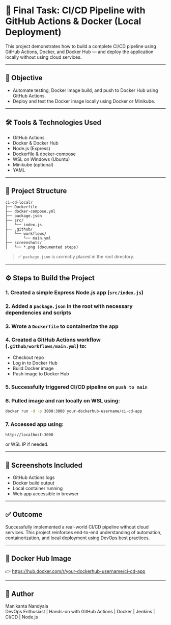 # 🚀 Final Task: CI/CD Pipeline with GitHub Actions & Docker (Local Deployment)

This project demonstrates how to build a complete CI/CD pipeline using GitHub Actions, Docker, and Docker Hub — and deploy the application locally without using cloud services.

---

## 🎯 Objective

- Automate testing, Docker image build, and push to Docker Hub using GitHub Actions.
- Deploy and test the Docker image locally using Docker or Minikube.

---

## 🛠 Tools & Technologies Used

- GitHub Actions
- Docker & Docker Hub
- Node.js (Express)
- Dockerfile & docker-compose
- WSL on Windows (Ubuntu)
- Minikube (optional)
- YAML

---

## 📁 Project Structure

```
ci-cd-local/
├── Dockerfile
├── docker-compose.yml
├── package.json
├── src/
│   └── index.js
├── .github/
│   └── workflows/
│       └── main.yml
├── screenshots/
│   └── *.png (documented steps)
```

> ✅ `package.json` is correctly placed in the root directory.

---

## ⚙️ Steps to Build the Project

### 1. Created a simple Express Node.js app (`src/index.js`)
### 2. Added a `package.json` in the root with necessary dependencies and scripts
### 3. Wrote a `Dockerfile` to containerize the app
### 4. Created a GitHub Actions workflow (`.github/workflows/main.yml`) to:
   - Checkout repo
   - Log in to Docker Hub
   - Build Docker image
   - Push image to Docker Hub

### 5. Successfully triggered CI/CD pipeline on `push to main`
### 6. Pulled image and ran locally on WSL using:
```bash
docker run -d -p 3000:3000 your-dockerhub-username/ci-cd-app
```

### 7. Accessed app using:
```
http://localhost:3000
```
or WSL IP if needed.

---

## 📸 Screenshots Included

- GitHub Actions logs
- Docker build output
- Local container running
- Web app accessible in browser

---

## ✅ Outcome

Successfully implemented a real-world CI/CD pipeline without cloud services. This project reinforces end-to-end understanding of automation, containerization, and local deployment using DevOps best practices.

---

## 🔗 Docker Hub Image

👉 https://hub.docker.com/r/your-dockerhub-username/ci-cd-app

---

## 📌 Author

Manikanta Nandyala  
DevOps Enthusiast | Hands-on with GitHub Actions | Docker | Jenkins | CI/CD | Node.js
